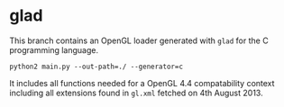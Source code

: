 glad
====

This branch contains an OpenGL loader generated with `glad` for the C programming
language.

    python2 main.py --out-path=./ --generator=c

It includes all functions needed for a OpenGL 4.4 compatability context including
all extensions found in `gl.xml` fetched on 4th August 2013.